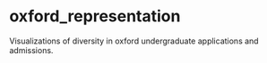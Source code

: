 # oxford_representation
Visualizations of diversity in oxford undergraduate applications and admissions.
